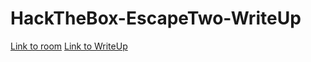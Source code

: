 # HackTheBox-EscapeTwo-WriteUp
[Link to room](https://app.hackthebox.com/machines/cap)
[Link to WriteUp](https://josesh256.github.io/HackTheBox-Cap-WriteUp/)
